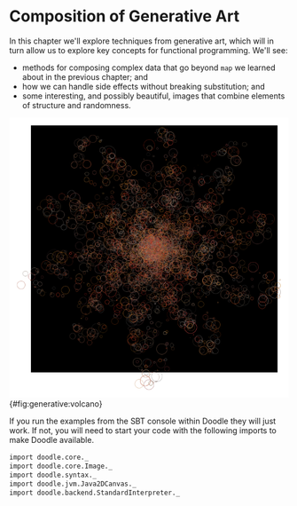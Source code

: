 # Composition of Generative Art

In this chapter we'll explore techniques from generative art, which will in turn allow us to explore key concepts for functional programming. We'll see:

- methods for composing complex data that go beyond `map` we learned about in the previous chapter; and
- how we can handle side effects without breaking substitution; and
- some interesting, and possibly beautiful, images that combine elements of structure and randomness.

![An example image generated using the techniques in this chapter](./src/pages/generative/volcano.png){#fig:generative:volcano}

<div class="callout callout-info">
If you run the examples from the SBT console within Doodle they will just work. If not, you will need to start your code with the following imports to make Doodle available.

```tut:silent
import doodle.core._
import doodle.core.Image._
import doodle.syntax._
import doodle.jvm.Java2DCanvas._
import doodle.backend.StandardInterpreter._
```
</div>

